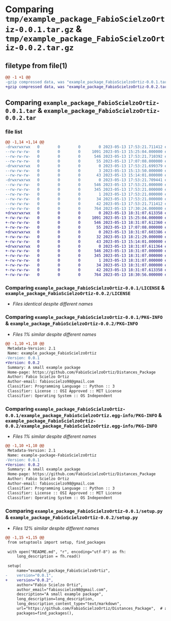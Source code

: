 # Comparing `tmp/example_package_FabioScielzoOrtiz-0.0.1.tar.gz` & `tmp/example_package_FabioScielzoOrtiz-0.0.2.tar.gz`

## filetype from file(1)

```diff
@@ -1 +1 @@
-gzip compressed data, was "example_package_FabioScielzoOrtiz-0.0.1.tar", last modified: Sat May 13 17:53:21 2023, max compression
+gzip compressed data, was "example_package_FabioScielzoOrtiz-0.0.2.tar", last modified: Sat May 13 18:31:07 2023, max compression
```

## Comparing `example_package_FabioScielzoOrtiz-0.0.1.tar` & `example_package_FabioScielzoOrtiz-0.0.2.tar`

### file list

```diff
@@ -1,14 +1,14 @@
-drwxrwxrwx   0        0        0        0 2023-05-13 17:53:21.711412 example_package_FabioScielzoOrtiz-0.0.1/
--rw-rw-rw-   0        0        0     1091 2023-05-13 15:25:04.000000 example_package_FabioScielzoOrtiz-0.0.1/LICENSE
--rw-rw-rw-   0        0        0      546 2023-05-13 17:53:21.710392 example_package_FabioScielzoOrtiz-0.0.1/PKG-INFO
--rw-rw-rw-   0        0        0       55 2023-05-13 17:07:08.000000 example_package_FabioScielzoOrtiz-0.0.1/README.md
-drwxrwxrwx   0        0        0        0 2023-05-13 17:53:21.699379 example_package_FabioScielzoOrtiz-0.0.1/example_package_FabioScielzoOrtiz/
--rw-rw-rw-   0        0        0        3 2023-05-13 15:13:50.000000 example_package_FabioScielzoOrtiz-0.0.1/example_package_FabioScielzoOrtiz/__init__.py
--rw-rw-rw-   0        0        0       43 2023-05-13 15:14:01.000000 example_package_FabioScielzoOrtiz-0.0.1/example_package_FabioScielzoOrtiz/example.py
-drwxrwxrwx   0        0        0        0 2023-05-13 17:53:21.709441 example_package_FabioScielzoOrtiz-0.0.1/example_package_FabioScielzoOrtiz.egg-info/
--rw-rw-rw-   0        0        0      546 2023-05-13 17:53:21.000000 example_package_FabioScielzoOrtiz-0.0.1/example_package_FabioScielzoOrtiz.egg-info/PKG-INFO
--rw-rw-rw-   0        0        0      345 2023-05-13 17:53:21.000000 example_package_FabioScielzoOrtiz-0.0.1/example_package_FabioScielzoOrtiz.egg-info/SOURCES.txt
--rw-rw-rw-   0        0        0        1 2023-05-13 17:53:21.000000 example_package_FabioScielzoOrtiz-0.0.1/example_package_FabioScielzoOrtiz.egg-info/dependency_links.txt
--rw-rw-rw-   0        0        0       34 2023-05-13 17:53:21.000000 example_package_FabioScielzoOrtiz-0.0.1/example_package_FabioScielzoOrtiz.egg-info/top_level.txt
--rw-rw-rw-   0        0        0       42 2023-05-13 17:53:21.711412 example_package_FabioScielzoOrtiz-0.0.1/setup.cfg
--rw-rw-rw-   0        0        0      764 2023-05-13 17:30:24.000000 example_package_FabioScielzoOrtiz-0.0.1/setup.py
+drwxrwxrwx   0        0        0        0 2023-05-13 18:31:07.613358 example_package_FabioScielzoOrtiz-0.0.2/
+-rw-rw-rw-   0        0        0     1091 2023-05-13 15:25:04.000000 example_package_FabioScielzoOrtiz-0.0.2/LICENSE
+-rw-rw-rw-   0        0        0      546 2023-05-13 18:31:07.612360 example_package_FabioScielzoOrtiz-0.0.2/PKG-INFO
+-rw-rw-rw-   0        0        0       55 2023-05-13 17:07:08.000000 example_package_FabioScielzoOrtiz-0.0.2/README.md
+drwxrwxrwx   0        0        0        0 2023-05-13 18:31:07.603386 example_package_FabioScielzoOrtiz-0.0.2/example_package_FabioScielzoOrtiz/
+-rw-rw-rw-   0        0        0       32 2023-05-13 18:21:29.000000 example_package_FabioScielzoOrtiz-0.0.2/example_package_FabioScielzoOrtiz/__init__.py
+-rw-rw-rw-   0        0        0       43 2023-05-13 15:14:01.000000 example_package_FabioScielzoOrtiz-0.0.2/example_package_FabioScielzoOrtiz/example.py
+drwxrwxrwx   0        0        0        0 2023-05-13 18:31:07.611364 example_package_FabioScielzoOrtiz-0.0.2/example_package_FabioScielzoOrtiz.egg-info/
+-rw-rw-rw-   0        0        0      546 2023-05-13 18:31:07.000000 example_package_FabioScielzoOrtiz-0.0.2/example_package_FabioScielzoOrtiz.egg-info/PKG-INFO
+-rw-rw-rw-   0        0        0      345 2023-05-13 18:31:07.000000 example_package_FabioScielzoOrtiz-0.0.2/example_package_FabioScielzoOrtiz.egg-info/SOURCES.txt
+-rw-rw-rw-   0        0        0        1 2023-05-13 18:31:07.000000 example_package_FabioScielzoOrtiz-0.0.2/example_package_FabioScielzoOrtiz.egg-info/dependency_links.txt
+-rw-rw-rw-   0        0        0       34 2023-05-13 18:31:07.000000 example_package_FabioScielzoOrtiz-0.0.2/example_package_FabioScielzoOrtiz.egg-info/top_level.txt
+-rw-rw-rw-   0        0        0       42 2023-05-13 18:31:07.613358 example_package_FabioScielzoOrtiz-0.0.2/setup.cfg
+-rw-rw-rw-   0        0        0      764 2023-05-13 18:30:56.000000 example_package_FabioScielzoOrtiz-0.0.2/setup.py
```

### Comparing `example_package_FabioScielzoOrtiz-0.0.1/LICENSE` & `example_package_FabioScielzoOrtiz-0.0.2/LICENSE`

 * *Files identical despite different names*

### Comparing `example_package_FabioScielzoOrtiz-0.0.1/PKG-INFO` & `example_package_FabioScielzoOrtiz-0.0.2/PKG-INFO`

 * *Files 1% similar despite different names*

```diff
@@ -1,10 +1,10 @@
 Metadata-Version: 2.1
 Name: example_package_FabioScielzoOrtiz
-Version: 0.0.1
+Version: 0.0.2
 Summary: A small example package
 Home-page: https://github.com/FabioScielzoOrtiz/Distances_Package
 Author: Fabio Scielzo Ortiz
 Author-email: fabioscielzo98@gmail.com
 Classifier: Programming Language :: Python :: 3
 Classifier: License :: OSI Approved :: MIT License
 Classifier: Operating System :: OS Independent
```

### Comparing `example_package_FabioScielzoOrtiz-0.0.1/example_package_FabioScielzoOrtiz.egg-info/PKG-INFO` & `example_package_FabioScielzoOrtiz-0.0.2/example_package_FabioScielzoOrtiz.egg-info/PKG-INFO`

 * *Files 1% similar despite different names*

```diff
@@ -1,10 +1,10 @@
 Metadata-Version: 2.1
 Name: example-package-FabioScielzoOrtiz
-Version: 0.0.1
+Version: 0.0.2
 Summary: A small example package
 Home-page: https://github.com/FabioScielzoOrtiz/Distances_Package
 Author: Fabio Scielzo Ortiz
 Author-email: fabioscielzo98@gmail.com
 Classifier: Programming Language :: Python :: 3
 Classifier: License :: OSI Approved :: MIT License
 Classifier: Operating System :: OS Independent
```

### Comparing `example_package_FabioScielzoOrtiz-0.0.1/setup.py` & `example_package_FabioScielzoOrtiz-0.0.2/setup.py`

 * *Files 12% similar despite different names*

```diff
@@ -1,15 +1,15 @@
 from setuptools import setup, find_packages
 
 with open("README.md", "r", encoding="utf-8") as fh:
     long_description = fh.read()
 
 setup(
     name="example_package_FabioScielzoOrtiz",
-    version="0.0.1",
+    version="0.0.2",
     author="Fabio Scielzo Ortiz",
     author_email="fabioscielzo98@gmail.com",
     description="A small example package",
     long_description=long_description,
     long_description_content_type="text/markdown",
     url="https://github.com/FabioScielzoOrtiz/Distances_Package",  # add your project URL here
     packages=find_packages(),
```

